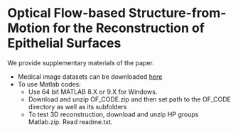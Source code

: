 # Optical Flow-based Structure-from-Motion for the Reconstruction of Epithelial Surfaces
We provide supplementary materials of the paper.
* Medical image datasets can be downloaded [here](https://drive.google.com/file/d/1PwFT9ONd073lT_OxjflIqy-42rX0eaLy/view?usp=sharing)
* To use Matlab codes: 
  - Use 64 bit MATLAB 8.X or 9.X for Windows.
  - Download and unzip OF_CODE.zip and then set path to the OF_CODE directory as well as its subfolders
  - To test 3D reconstruction, download and unzip HP groups Matlab.zip. Read readme.txt.
